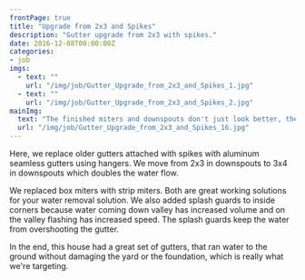 ```yaml
---
frontPage: true
title: "Upgrade from 2x3 and Spikes"
description: "Gutter upgrade from 2x3 with spikes."
date: 2016-12-08T00:00:00Z
categories:
- job
imgs:
  - text: ""
    url: "/img/job/Gutter_Upgrade_from_2x3_and_Spikes_1.jpg"
  - text: ""
    url: "/img/job/Gutter_Upgrade_from_2x3_and_Spikes_2.jpg"
mainImg:
  text: "The finished miters and downspouts don't just look better, they perform better."
  url: "/img/job/Gutter_Upgrade_from_2x3_and_Spikes_16.jpg"
---
```


Here, we replace older gutters attached with spikes with aluminum seamless gutters using hangers. We move from 2x3 in downspouts to 3x4 in downspouts which doubles the water flow.

We replaced box miters with strip miters. Both are great working solutions for your water removal solution. We also added splash guards to inside corners because water coming down valley has increased volume and on the valley flashing has increased speed. The splash guards keep the water from overshooting the gutter.

In the end, this house had a great set of gutters, that ran water to the ground without damaging the yard or the foundation, which is really what we're targeting.
